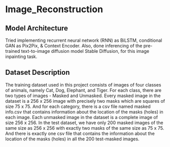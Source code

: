 # Image_Reconstruction

## Model Architecture

Tried implementing recurrent neural network (RNN) as BiLSTM, conditional GAN as Pix2Pix, & Context Encoder. Also, done inferencing of the pre-trained text-to-image diffusion model Stable Diffusion, for this image inpainting task.

## Dataset Description

The training dataset used in this project consists of images of four classes of animals, namely Cat, Dog, Elephant, and Tiger. For each class, there are two types of images - Masked and Unmasked. Every masked image in the dataset is a 256 x 256 image with precisely two masks which are squares of size 75 x 75. And for each category, there is a csv file named masked info.csv that contains information about the location of the masks (holes) in each image. Each unmasked image in the dataset is a complete image of size 256 x 256. In the test dataset, we have only 200 masked images of the same size as 256 x 256 with exactly two masks of the same size as 75 x 75. And there is exactly one csv file that contains the information about the location of the masks (holes) in all the 200 test-masked images.
